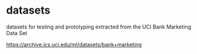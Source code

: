 # datasets
datasets for testing and prototyping extracted from the UCI Bank Marketing Data Set

https://archive.ics.uci.edu/ml/datasets/bank+marketing
